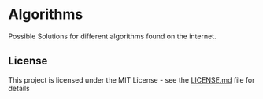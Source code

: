 # Algorithms

Possible Solutions for different algorithms found on the internet.


## License

This project is licensed under the MIT License - see the [LICENSE.md](https://opensource.org/licenses/MIT) file for details
